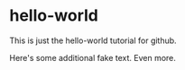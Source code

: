 # hello-world

This is just the hello-world tutorial for github.

Here's some additional fake text.
Even more.
